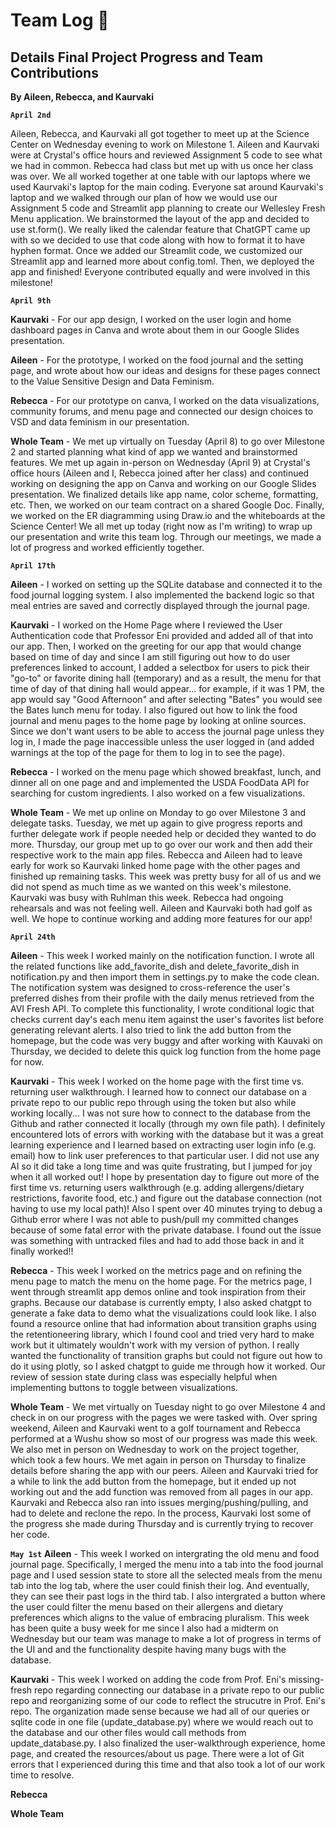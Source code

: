 # Team Log 📝
## Details Final Project Progress and Team Contributions
**By Aileen, Rebecca, and Kaurvaki**

**`April 2nd`**

Aileen, Rebecca, and Kaurvaki all got together to meet up at the Science Center on Wednesday evening to work on Milestone 1. Aileen and Kaurvaki were at Crystal's office hours and reviewed Assignment 5 code to see what we had in common. Rebecca had class but met up with us once her class was over. We all worked together at one table with our laptops where we used Kaurvaki's laptop for the main coding. Everyone sat around Kaurvaki's laptop and we walked through our plan of how we would use our Assignment 5 code and Streamlit app planning to create our Wellesley Fresh Menu application. We brainstormed the layout of the app and decided to use st.form(). We really liked the calendar feature that ChatGPT came up with so we decided to use that code along with how to format it to have hyphen format. Once we added our Streamlit code, we customized our Streamlit app and learned more about config.toml. Then, we deployed the app and finished!
Everyone contributed equally and were involved in this milestone!


**`April 9th`**

**Kaurvaki** - For our app design, I worked on the user login and home dashboard pages in Canva and wrote about them in our Google Slides presentation.

**Aileen** - For the prototype, I worked on the food journal and the setting page, and wrote about how our ideas and designs for these pages connect to the Value Sensitive Design and Data Feminism.

**Rebecca** - For our prototype on canva, I worked on the data visualizations, community forums, and menu page and connected our design choices to VSD and data feminism in our presentation.

**Whole Team** - We met up virtually on Tuesday (April 8) to go over Milestone 2 and started planning what kind of app we wanted and brainstormed features. We met up again in-person on Wednesday (April 9) at Crystal's office hours (Aileen and I, Rebecca joined after her class) and continued working on designing the app on Canva and working on our Google Slides presentation. We finalized details like app name, color scheme, formatting, etc. Then, we worked on our team contract on a shared Google Doc. Finally, we worked on the ER diagramming using Draw.io and the whiteboards at the Science Center! We all met up today (right now as I'm writing) to wrap up our presentation and write this team log. Through our meetings, we made a lot of progress and worked efficiently together.

**`April 17th`**

**Aileen** - I worked on setting up the SQLite database and connected it to the food journal logging system. I also implemented the backend logic so that meal entries are saved and correctly displayed through the journal page.

**Kaurvaki** - I worked on the Home Page where I reviewed the User Authentication code that Professor Eni provided and added all of that into our app. Then, I worked on the greeting for our app that would change based on time of day and since I am still figuring out how to do user preferences linked to account, I added a selectbox for users to pick their "go-to" or favorite dining hall (temporary) and as a result, the menu for that time of day of that dining hall would appear... for example, if it was 1 PM, the app would say "Good Afternoon" and after selecting "Bates" you would see the Bates lunch menu for today. I also figured out how to link the food journal and menu pages to the home page by looking at online sources. Since we don't want users to be able to access the journal page unless they log in, I made the page inaccessible unless the user logged in (and added warnings at the top of the page for them to log in to see the page).

**Rebecca** - I worked on the menu page which showed breakfast, lunch, and dinner all on one page and and implemented the USDA FoodData API for searching for custom ingredients. I also worked on a few visualizations.

**Whole Team** - We met up online on Monday to go over Milestone 3 and delegate tasks. Tuesday, we met up again to give progress reports and further delegate work if people needed help or decided they wanted to do more. Thursday, our group met up to go over our work and then add their respective work to the main app files. Rebecca and Aileen had to leave early for work so Kaurvaki linked home page with the other pages and finished up remaining tasks. This week was pretty busy for all of us and we did not spend as much time as we wanted on this week's milestone. Kaurvaki was busy with Ruhlman this week. Rebecca had ongoing rehearsals and was not feeling well. Aileen and Kaurvaki both had golf as well. We hope to continue working and adding more features for our app!

**`April 24th`**

**Aileen** - This week I worked mainly on the notification function. I wrote all the related functions like add_favorite_dish and delete_favorite_dish in notification.py and then import them in settings.py to make the code clean. The notification system was designed to cross-reference the user's preferred dishes from their profile with the daily menus retrieved from the AVI Fresh API. To complete this functionality, I wrote conditional logic that checks current day's each menu item against the user's favorites list before generating relevant alerts. I also tried to link the add button from the homepage, but the code was very buggy and after working with Kauvaki on Thursday, we decided to delete this quick log function from the home page for now.

**Kaurvaki** - This week I worked on the home page with the first time vs. returning user walkthrough. I learned how to connect our database on a private repo to our public repo through using the token but also while working locally... I was not sure how to connect to the database from the Github and rather connected it locally (through my own file path). I definitely encountered lots of errors with working with the database but it was a great learning experience and I learned based on extracting user login info (e.g. email) how to link user preferences to that particular user. I did not use any AI so it did take a long time and was quite frustrating, but I jumped for joy when it all worked out! I hope by presentation day to figure out more of the first time vs. returning users walkthrough (e.g. adding allergens/dietary restrictions, favorite food, etc.) and figure out the database connection (not having to use my local path)! Also I spent over 40 minutes trying to debug a Github error where I was not able to push/pull my committed changes because of some fatal error with the private database. I found out the issue was something with untracked files and had to add those back in and it finally worked!!

**Rebecca** - This week I worked on the metrics page and on refining the menu page to match the menu on the home page. For the metrics page, I went through streamlit app demos online and took inspiration from their graphs. Because our database is currently empty, I also asked chatgpt to generate a fake data to demo what the visualizations could look like. I also found a resource online that had information about transition graphs using the retentioneering library, which I found cool and tried very hard to make work but it ultimately wouldn't work with my version of python. I really wanted the functionality of transition graphs but could not figure out how to do it using plotly, so I asked chatgpt to guide me through how it worked. Our review of session state during class was especially helpful when implementing buttons to toggle between visualizations.

**Whole Team** - We met virtually on Tuesday night to go over Milestone 4 and check in on our progress with the pages we were tasked with. Over spring weekend, Aileen and Kaurvaki went to a golf tournament and Rebecca performed at a Wushu show so most of our progress was made this week. We also met in person on Wednesday to work on the project together, which took a few hours. We met again in person on Thursday to finalize details before sharing the app with our peers. Aileen and Kaurvaki tried for a while to link the add button from the homepage, but it ended up not working out and the add function was removed from all pages in our app. Kaurvaki and Rebecca also ran into issues merging/pushing/pulling, and had to delete and reclone the repo. In the process, Kaurvaki lost some of the progress she made during Thursday and is currently trying to recover her code.

**`May 1st`**
**Aileen** - This week I worked on intergrating the old menu and food journal page. Specifically, I merged the menu into a tab into the food journal page and I used session state to store all the selected meals from the menu tab into the log tab, where the user could finish their log. And eventually, they can see their past logs in the third tab. I also intergrated a button where the user could filter the menu based on their allergens and dietary preferences which aligns to the value of embracing pluralism. This week has been quite a busy week for me since I also had a midterm on Wednesday but our team was manage to make a lot of progress in terms of the UI and and the functionality despite having many bugs with the database. 

**Kaurvaki** - This week I worked on adding the code from Prof. Eni's missing-fresh repo regarding connecting our database in a private repo to our public repo and reorganizing some of our code to reflect the strucutre in Prof. Eni's repo. The organization made sense because we had all of our queries or sqlite code in one file (update_database.py) where we would reach out to the database and our other files would call methods from update_database.py. I also finalized the user-walkthrough experience, home page, and created the resources/about us page. There were a lot of Git errors that I experienced during this time and that also took a lot of our work time to resolve. 

**Rebecca** 

**Whole Team** 